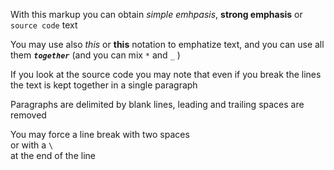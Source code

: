 With this markup you can obtain *simple emhpasis*, 
**strong emphasis** or `source code` text

You may use also _this_ or __this__ notation to 
emphatize text, and you can use all them 
_**`together`**_ (and you can mix `*` and `_` )

If you look at the source code you may note that
even 
if 
you 
break 
the 
lines 
the text is kept together
in a single paragraph

 Paragraphs are delimited by blank lines, leading 
and trailing spaces are removed 

You may force a line break with two spaces  
or with a `\`\
at the end of the line